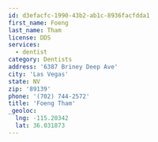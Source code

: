 ```yaml
---
id: d3efacfc-1990-43b2-ab1c-8936facfdda1
first_name: Foeng
last_name: Tham
license: DDS
services:
  - dentist
category: Dentists
address: '6387 Briney Deep Ave'
city: 'Las Vegas'
state: NV
zip: '89139'
phone: '(702) 744-2572'
title: 'Foeng Tham'
_geoloc:
  lng: -115.20342
  lat: 36.031873
---
```

